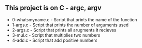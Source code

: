 ## This project is on C - argc, argv

+ 0-whatsmyname.c - Script that prints the name of the function
+ 1-args.c - Script that prints the number of arguments used
+ 2-args.c - Script that prints all arugments it recieves
+ 3-mul.c - Script that multiplies two numbers
+ 4-add.c - Script that add positive numbers

